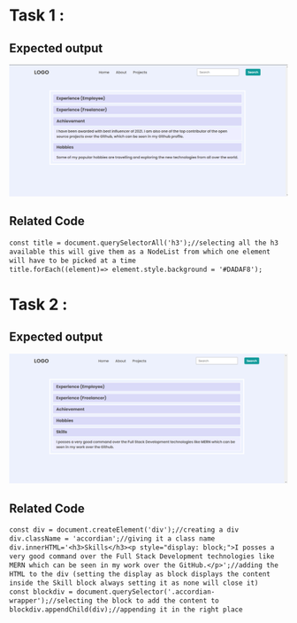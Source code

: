 # Task 1 : 

## Expected output

![Expected Output](./Expected%20Output-02/task1Output.png)

## Related Code

```
const title = document.querySelectorAll('h3');//selecting all the h3 available this will give them as a NodeList from which one element will have to be picked at a time
title.forEach((element)=> element.style.background = '#DADAF8');
```

# Task 2 : 

## Expected output

![Expected Output](./Expected%20Output-02/task2Output.png)

## Related Code

```
const div = document.createElement('div');//creating a div
div.className = 'accordian';//giving it a class name
div.innerHTML='<h3>Skills</h3><p style="display: block;">I posses a very good command over the Full Stack Development technologies like MERN which can be seen in my work over the GitHub.</p>';//adding the HTML to the div (setting the display as block displays the content inside the Skill block always setting it as none will close it)
const blockdiv = document.querySelector('.accordian-wrapper');//selecting the block to add the content to
blockdiv.appendChild(div);//appending it in the right place
```